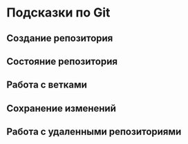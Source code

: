 # Подсказки по Git

## Создание репозитория

## Состояние репозитория

## Работа с ветками

## Сохранение изменений

## Работа с удаленными репозиториями